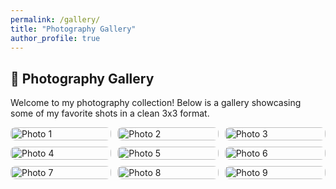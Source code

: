 ```yaml
---
permalink: /gallery/
title: "Photography Gallery"
author_profile: true
---
```


## 📸 Photography Gallery

Welcome to my photography collection! Below is a gallery showcasing some of my favorite shots in a clean 3x3 format.

<div style="display: grid; grid-template-columns: repeat(3, 1fr); gap: 10px;">

  <img src="https://via.placeholder.com/300" alt="Photo 1" style="width:100%; border-radius:8px;" />
  <img src="https://via.placeholder.com/300" alt="Photo 2" style="width:100%; border-radius:8px;" />
  <img src="https://via.placeholder.com/300" alt="Photo 3" style="width:100%; border-radius:8px;" />
  <img src="https://via.placeholder.com/300" alt="Photo 4" style="width:100%; border-radius:8px;" />
  <img src="https://via.placeholder.com/300" alt="Photo 5" style="width:100%; border-radius:8px;" />
  <img src="https://via.placeholder.com/300" alt="Photo 6" style="width:100%; border-radius:8px;" />
  <img src="https://via.placeholder.com/300" alt="Photo 7" style="width:100%; border-radius:8px;" />
  <img src="https://via.placeholder.com/300" alt="Photo 8" style="width:100%; border-radius:8px;" />
  <img src="https://via.placeholder.com/300" alt="Photo 9" style="width:100%; border-radius:8px;" />

</div>
